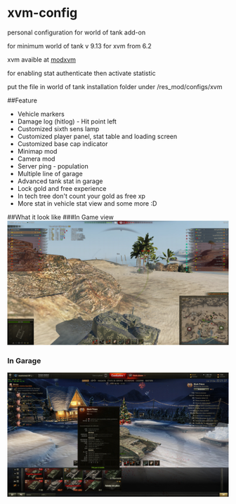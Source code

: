 # xvm-config
personal configuration for world of tank add-on

for minimum world of tank v 9.13
for xvm from 6.2

xvm avaible at [modxvm](http://www.modxvm.com/en/download-xvm/)

for enabling stat authenticate then activate statistic

put the file in world of tank installation folder under /res_mod/configs/xvm

##Feature

* Vehicle markers
* Damage log (hitlog) - Hit point left
* Customized sixth sens lamp
* Customized player panel, stat table and loading screen
* Customized base cap indicator
* Minimap mod
* Camera mod
* Server ping - population
* Multiple line of garage
* Advanced tank stat in garage
* Lock gold and free experience
* In tech tree don't count your gold as free xp
* More stat in vehicle stat view
and some more :D

##What it look like
###In Game view
![In game view](https://github.com/surpriserom/xvm-config/blob/develop/surpriserom/Data/in_game.jpg)
### In Garage
![In Garage](https://github.com/surpriserom/xvm-config/blob/develop/surpriserom/Data/garageView.jpg)

